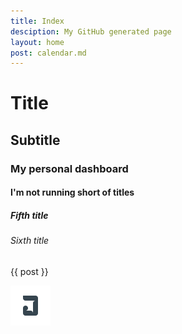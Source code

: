 ```yaml
---
title: Index
desciption: My GitHub generated page
layout: home
post: calendar.md
---
```


# Title
## Subtitle
### My personal dashboard
#### I'm not running short of titles
##### Fifth title
###### Sixth title

{{ post }}

![image](/src/icons/64x64.png)